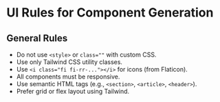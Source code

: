 # UI Rules for Component Generation

## General Rules

- Do not use `<style>` or `class=""` with custom CSS.
- Use only Tailwind CSS utility classes.
- Use `<i class="fi fi-rr-..."></i>` for icons (from Flaticon).
- All components must be responsive.
- Use semantic HTML tags (e.g., `<section>`, `<article>`, `<header>`).
- Prefer grid or flex layout using Tailwind.